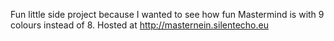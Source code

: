 Fun little side project because I wanted to see how fun Mastermind is with 9 colours instead of 8. Hosted at http://masternein.silentecho.eu
